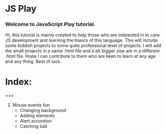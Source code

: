 # JS Play
### Welcome to <span class='text-primary'>JavaScript Play</span> tutorial.

Hi, this tutorial is mainly created to help those who are interested in to core JS development and learning the basics of this language. This will include some kiddish projects to some quite professional level of projects. I will add the small projects in a same .html file and a bit bigger size are in a different .html file.
Hope I can contribute to them who are keen to learn at any age and any thing.
Best of luck.

# Index:
===
1. Mouse events fun
    - Changing background
    - Adding elements
    - Alert accordion
    - Catching ball